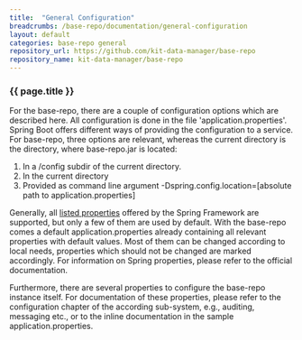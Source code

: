 ```yaml
---
title:  "General Configuration"
breadcrumbs: /base-repo/documentation/general-configuration
layout: default
categories: base-repo general
repository_url: https://github.com/kit-data-manager/base-repo
repository_name: kit-data-manager/base-repo
---
```


### {{ page.title }}

For the base-repo, there are a couple of configuration options which are described here. All configuration is done in the file 'application.properties'. Spring Boot offers different ways of providing the configuration to a service. For base-repo, three options are relevant, whereas the current directory is the directory, where base-repo.jar is located:

1. In a /config subdir of the current directory.
2. In the current directory
3. Provided as command line argument -Dspring.config.location=[absolute path to application.properties]

Generally, all [listed properties](https://docs.spring.io/spring-boot/docs/current/reference/html/application-properties.html) offered by the Spring Framework are supported, but only a few of them are used by default. With the base-repo comes a default application.properties already containing all relevant properties with default values. Most of them can be changed according to local needs, properties which should not be changed are marked accordingly. For information on Spring properties, please refer to the official documentation.

Furthermore, there are several properties to configure the base-repo instance itself. For documentation of these properties, please refer to the configuration chapter of the according sub-system, e.g., auditing, messaging etc., or to the inline documentation in the sample application.properties.
